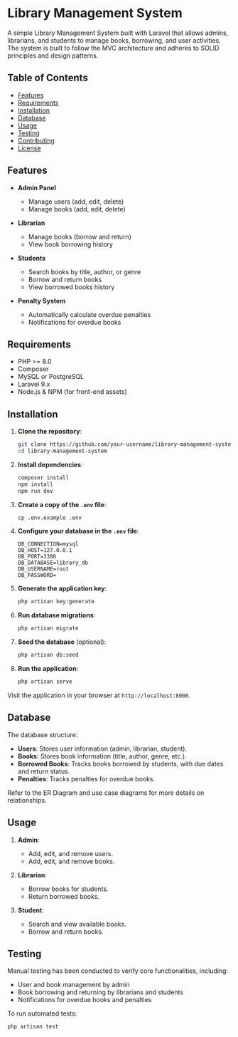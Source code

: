 # Library Management System

A simple Library Management System built with Laravel that allows admins, librarians, and students to manage books, borrowing, and user activities. The system is built to follow the MVC architecture and adheres to SOLID principles and design patterns.

## Table of Contents
- [Features](#features)
- [Requirements](#requirements)
- [Installation](#installation)
- [Database](#database)
- [Usage](#usage)
- [Testing](#testing)
- [Contributing](#contributing)
- [License](#license)

## Features
- **Admin Panel**
  - Manage users (add, edit, delete)
  - Manage books (add, edit, delete)
  
- **Librarian**
  - Manage books (borrow and return)
  - View book borrowing history
  
- **Students**
  - Search books by title, author, or genre
  - Borrow and return books
  - View borrowed books history

- **Penalty System**
  - Automatically calculate overdue penalties
  - Notifications for overdue books

## Requirements
- PHP >= 8.0
- Composer
- MySQL or PostgreSQL
- Laravel 9.x
- Node.js & NPM (for front-end assets)

## Installation

1. **Clone the repository**:
    ```bash
    git clone https://github.com/your-username/library-management-system.git
    cd library-management-system
    ```

2. **Install dependencies**:
    ```bash
    composer install
    npm install
    npm run dev
    ```

3. **Create a copy of the `.env` file**:
    ```bash
    cp .env.example .env
    ```

4. **Configure your database in the `.env` file**:
    ```
    DB_CONNECTION=mysql
    DB_HOST=127.0.0.1
    DB_PORT=3306
    DB_DATABASE=library_db
    DB_USERNAME=root
    DB_PASSWORD=
    ```

5. **Generate the application key**:
    ```bash
    php artisan key:generate
    ```

6. **Run database migrations**:
    ```bash
    php artisan migrate
    ```

7. **Seed the database** (optional):
    ```bash
    php artisan db:seed
    ```

8. **Run the application**:
    ```bash
    php artisan serve
    ```

Visit the application in your browser at `http://localhost:8000`.

## Database

The database structure:

- **Users**: Stores user information (admin, librarian, student).
- **Books**: Stores book information (title, author, genre, etc.).
- **Borrowed Books**: Tracks books borrowed by students, with due dates and return status.
- **Penalties**: Tracks penalties for overdue books.

Refer to the ER Diagram and use case diagrams for more details on relationships.

## Usage

1. **Admin**:
    - Add, edit, and remove users.
    - Add, edit, and remove books.
  
2. **Librarian**:
    - Borrow books for students.
    - Return borrowed books.
  
3. **Student**:
    - Search and view available books.
    - Borrow and return books.

## Testing

Manual testing has been conducted to verify core functionalities, including:

- User and book management by admin
- Book borrowing and returning by librarians and students
- Notifications for overdue books and penalties

To run automated tests:
```bash
php artisan test
